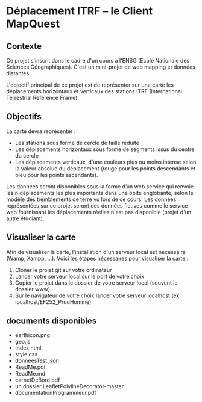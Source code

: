 # Déplacement ITRF – le Client MapQuest  

## Contexte

Ce projet s'inscrit dans le cadre d'un cours à l'ENSG (Ecole Nationale des Sciences Géographiques). C'est un mini-projet de web mapping et données distantes.

L'objectif principal de ce projet est de représenter sur une carte les déplacements horizontaux et verticaux des stations ITRF (International Terrestrial Reference Frame).

## Objectifs

La carte devra représenter : 

- Les stations sous forme de cercle de taille réduite
- Les déplacements horizontaux sous forme de segments issus du centre du cercle
- Les déplacements verticaux, d'une couleurs plus ou moins intense selon la valeur absolue du déplacement (rouge pour les points descendants et bleu pour les points ascendants).

Les données seront disponibles sous la forme d’un web service qui renvoie les n déplacements les plus importants dans une boite englobante, selon le modèle des tremblements de terre vu lors de ce cours. Les données représentées sur ce projet seront des données fictives comme le service web fournissant les déplacements réelles n'est pas disponible (projet d'un autre étudiant).

## Visualiser la carte

   Afin de visualiser la carte, l'installation d'un serveur local est nécessaire (Wamp, Xampp, ...). Voici les étapes nécessaires pour visualiser la carte : 

1. Cloner le projet git sur votre ordinateur
2. Lancer votre serveur local sur le port de votre choix
3. Copier le projet dans le dossier de votre serveur local (souvent le dossier www)
4. Sur le navigateur de votre choix lancer votre serveur localhost (ex: localhost/EF252_PrudHomme)

## documents disponibles

- earthicon.png
- geo.js
- Index.html
- style.css
- donneesTest.json
- ReadMe.pdf
- ReadMe.md
- carnetDeBord.pdf
- un dossier LeafletPolylineDecorator-master
- documentationProgrammeur.pdf
  